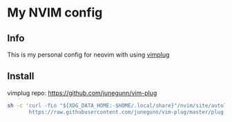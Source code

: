 # My NVIM config

## Info

This is my personal config for neovim with using [vimplug](https://github.com/junegunn/vim-plug|vimplug)

## Install

vimplug repo: https://github.com/junegunn/vim-plug

``` bash
sh -c 'curl -fLo "${XDG_DATA_HOME:-$HOME/.local/share}"/nvim/site/autoload/plug.vim --create-dirs \
       https://raw.githubusercontent.com/junegunn/vim-plug/master/plug.vim'
```
